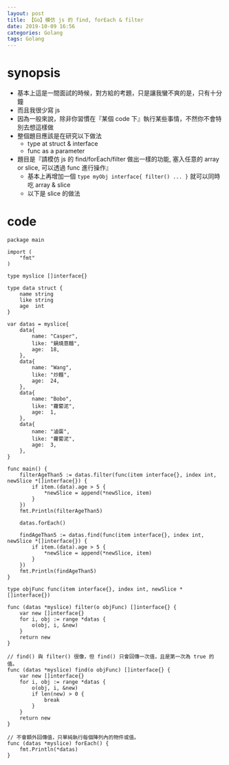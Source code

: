 ```yaml
---
layout: post
title: 【Go】模仿 js 的 find, forEach & filter
date: 2019-10-09 16:56
categories: Golang
tags: Golang
---
```


# synopsis

- 基本上這是一間面試的時候，對方給的考題，只是讓我蠻不爽的是，只有十分鐘
- 而且我很少寫 js
- 因為一般來說，除非你習慣在『某個 code 下』執行某些事情，不然你不會特別去想這樣做
- 整個題目應該是在研究以下做法
	- type at struct & interface
	- func as a parameter
- 題目是『請模仿 js 的 find/forEach/filter 做出一樣的功能, 塞入任意的 array or slice, 可以透過 func 進行操作』
	- 基本上再增加一個 `type myObj interface{ filter() ... }` 就可以同時吃 array & slice
	- 以下是 slice 的做法

<!--more-->

# code

```
package main

import (
	"fmt"
)

type myslice []interface{}

type data struct {
	name string
	like string
	age  int
}

var datas = myslice{
	data{
		name: "Casper",
		like: "鍋燒意麵",
		age:  18,
	},
	data{
		name: "Wang",
		like: "炒麵",
		age:  24,
	},
	data{
		name: "Bobo",
		like: "蘿蔔泥",
		age:  1,
	},
	data{
		name: "滷蛋",
		like: "蘿蔔泥",
		age:  3,
	},
}

func main() {
	filterAgeThan5 := datas.filter(func(item interface{}, index int, newSlice *[]interface{}) {
		if item.(data).age > 5 {
			*newSlice = append(*newSlice, item)
		}
	})
	fmt.Println(filterAgeThan5)

	datas.forEach()

	findAgeThan5 := datas.find(func(item interface{}, index int, newSlice *[]interface{}) {
		if item.(data).age > 5 {
			*newSlice = append(*newSlice, item)
		}
	})
	fmt.Println(findAgeThan5)
}

type objFunc func(item interface{}, index int, newSlice *[]interface{})

func (datas *myslice) filter(o objFunc) []interface{} {
	var new []interface{}
	for i, obj := range *datas {
		o(obj, i, &new)
	}
	return new
}

// find() 與 filter() 很像，但 find() 只會回傳一次值，且是第一次為 true 的值。
func (datas *myslice) find(o objFunc) []interface{} {
	var new []interface{}
	for i, obj := range *datas {
		o(obj, i, &new)
		if len(new) > 0 {
			break
		}
	}
	return new
}

// 不會額外回傳值，只單純執行每個陣列內的物件或值。
func (datas *myslice) forEach() {
	fmt.Println(*datas)
}
```